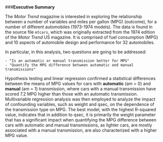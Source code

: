 ###**Executive Summary**

The *Motor Trend* magazine is interested in exploring the relationship between a number of variables and miles per gallon (MPG) (outcome), for a number of different automobiles (1973-1974 models). The data is found in the source file `mtcars`, which was originally extracted from the 1974 edition of the *Motor Trend* US magazine. It is comprised of fuel consumption (MPG) and 10 aspects of automobile design and performance for 32 automobiles.

In particular, in this analysis, two questions are going to be addressed:

```
- "Is an automatic or manual transmission better for MPG"
- "Quantify the MPG difference between automatic and manual transmissions"
```
Hypothesis  testing and linear regression confirmed a statistical differences between the means of MPG values for cars with **automatic** (am = 0) and **manual** (am = 1) transmission, where cars with a manual transmission have scored 7.2 MPG higher than those with an automatic transmission. Multivariable regression analysis was then employed to analyze the impact of confounding variables, such as weight and qsec, on the dependence of the transmission type on MPG. The best model, with the highest R-squared value, indicates that in addition to qsec, it is primarily the weight parameter that has a significant impact when quantifying the MPG difference between cars with automatic and manual transmissions, as lighter cars, are mostly associated with a manual transmission, are also characterized with a higher MPG value.
